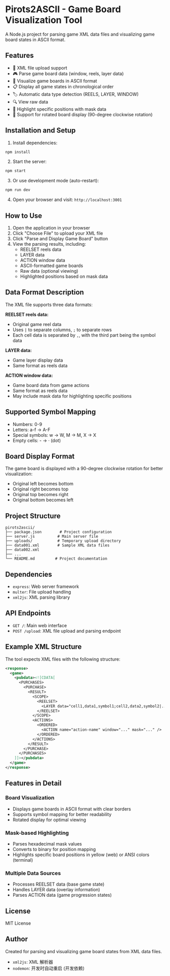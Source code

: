 # Pirots2ASCII - Game Board Visualization Tool

A Node.js project for parsing game XML data files and visualizing game board states in ASCII format.

## Features

- 📁 XML file upload support
- 🎮 Parse game board data (window, reels, layer data)
- 🎨 Visualize game boards in ASCII format
- 📋 Display all game states in chronological order
- 🏷️ Automatic data type detection (REELS, LAYER, WINDOW)
- 🔍 View raw data
- 🎯 Highlight specific positions with mask data
- 🔄 Support for rotated board display (90-degree clockwise rotation)

## Installation and Setup

1. Install dependencies:
```bash
npm install
```

2. Start the server:
```bash
npm start
```

3. Or use development mode (auto-restart):
```bash
npm run dev
```

4. Open your browser and visit: `http://localhost:3001`

## How to Use

1. Open the application in your browser
2. Click "Choose File" to upload your XML file
3. Click "Parse and Display Game Board" button
4. View the parsing results, including:
   - REELSET reels data
   - LAYER data
   - ACTION window data
   - ASCII-formatted game boards
   - Raw data (optional viewing)
   - Highlighted positions based on mask data

## Data Format Description

The XML file supports three data formats:

**REELSET reels data:**
- Original game reel data
- Uses `|` to separate columns, `;` to separate rows
- Each cell data is separated by `,`, with the third part being the symbol data

**LAYER data:**
- Game layer display data
- Same format as reels data

**ACTION window data:**
- Game board data from game actions
- Same format as reels data
- May include mask data for highlighting specific positions

## Supported Symbol Mapping

- Numbers: 0-9
- Letters: a-f → A-F
- Special symbols: w → W, M → M, X → X
- Empty cells: - → · (dot)

## Board Display Format

The game board is displayed with a 90-degree clockwise rotation for better visualization:
- Original left becomes bottom
- Original right becomes top
- Original top becomes right
- Original bottom becomes left

## Project Structure

```
pirots2ascii/
├── package.json        # Project configuration
├── server.js          # Main server file
├── uploads/           # Temporary upload directory
├── data001.xml        # Sample XML data files
├── data002.xml
├── ...
└── README.md         # Project documentation
```

## Dependencies

- `express`: Web server framework
- `multer`: File upload handling
- `xml2js`: XML parsing library

## API Endpoints

- `GET /`: Main web interface
- `POST /upload`: XML file upload and parsing endpoint

## Example XML Structure

The tool expects XML files with the following structure:

```xml
<response>
  <game>
    <pubdata><![CDATA[
      <PURCHASES>
        <PURCHASE>
          <RESULT>
            <SCOPE>
              <REELSET>
                <LAYER data="cell1,data1,symbol1;cell2,data2,symbol2|..." />
              </REELSET>
            </SCOPE>
            <ACTIONS>
              <ORDERED>
                <ACTION name="action-name" window="..." mask="..." />
              </ORDERED>
            </ACTIONS>
          </RESULT>
        </PURCHASE>
      </PURCHASES>
    ]]></pubdata>
  </game>
</response>
```

## Features in Detail

### Board Visualization
- Displays game boards in ASCII format with clear borders
- Supports symbol mapping for better readability
- Rotated display for optimal viewing

### Mask-based Highlighting
- Parses hexadecimal mask values
- Converts to binary for position mapping
- Highlights specific board positions in yellow (web) or ANSI colors (terminal)

### Multiple Data Sources
- Processes REELSET data (base game state)
- Handles LAYER data (overlay information)
- Parses ACTION data (game progression states)

## License

MIT License

## Author

Created for parsing and visualizing game board states from XML data files.
- `xml2js`: XML 解析器
- `nodemon`: 开发时自动重启 (开发依赖)
